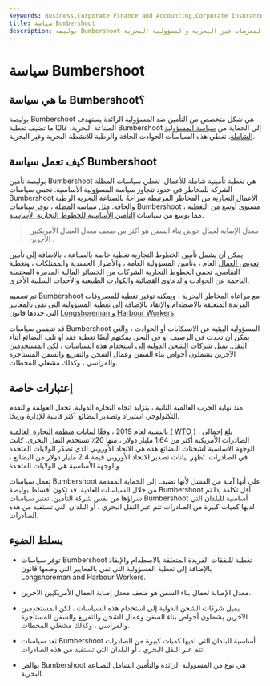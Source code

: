```yaml
---
keywords: Business,Corporate Finance and Accounting,Corporate Insurance
title: سياسة Bumbershoot
description: بوليصة Bumbershoot هي شكل متخصص من أشكال تأمين المسؤولية الشاملة الذي يغطي التعرضات غير البحرية والمسؤولية البحرية.
---
```


# سياسة Bumbershoot
## ما هي سياسة Bumbershoot؟

بوليصة Bumbershoot هي شكل متخصص من التأمين ضد المسؤولية الزائدة يستهدف الصناعة البحرية. غالبًا ما تضيف تغطية Bumbershoot إلى الحماية من [سياسة المسؤولية](/umbrella-personal-liability-policy) [الشاملة](/umbrella-personal-liability-policy). تغطي هذه السياسات الحوادث الجافة والرطبة للأنشطة البحرية وغير البحرية.

## كيف تعمل سياسة Bumbershoot

بوليصة تأمين Bumbershoot هي تغطية تأمينية شاملة للأعمال. تغطي سياسات المظلة الشركة للمخاطر في حدود تتجاوز سياسة المسؤولية الأساسية. تحمي سياسات Bumbershoot الأعمال التجارية من المخاطر المرتبطة صراحةً بالصناعة البحرية الرطبة والجافة. مثل سياسة المظلة ، توفر سياسات Bumbershoot مستوى أوسع من التغطية ، مما يوسع من سياسات [التأمين الأساسية للخطوط التجارية الأساسية](/commercial-insurance-lines).

> معدل الإصابة لعمال حوض بناء السفن هو أكثر من ضعف معدل العمال الأمريكيين الآخرين .

>

يمكن أن يشمل تأمين الخطوط التجارية تغطية خاصة بالصناعة ، بالإضافة إلى تأمين [تعويض العمال](/workers-compensation) العام ، وتأمين المسؤولية العامة ، والأضرار الجسدية والممتلكات ، وتغطية التقاضي. تحمي الخطوط التجارية الشركات من الخسائر المالية المدمرة المحتملة الناجمة عن الحوادث والدعاوى القضائية والكوارث الطبيعية والأحداث السلبية الأخرى.

تم تصميم Bumbershoot مع مراعاة المخاطر البحرية ، ويمكنه توفير تغطية للمصروفات الفريدة المتعلقة بالاصطدام والإنقاذ بالإضافة إلى تغطية المسؤولية التي تفي بالمعايير التي حددها قانون [Longshoreman و Harbour Workers](/longshore-and-harbor-workers-compensation-act).

قد تتضمن سياسات Bumbershoot المسؤولية البيئية عن الانسكابات أو الحوادث ، والتي يمكن أن تحدث في الرصيف أو في البحر. يمكنهم أيضًا تغطية فقد أو تلف البضائع أثناء النقل. تميل شركات الشحن الدولية إلى استخدام هذه السياسات ، لكن المستخدمين الآخرين يشملون أحواض بناء السفن وعمال الشحن والتفريغ والسفن المستأجرة والمراسي ، وكذلك مشغلي المحطات.

## إعتبارات خاصة

منذ نهاية الحرب العالمية الثانية ، يتزايد اتجاه التجارة الدولية. تجعل العولمة والتقدم التكنولوجي استيراد وتصدير البضائع أكثر قابلية للإدارة وربحًا.

بالنسبة لعام 2019 ، وفقًا [لبيانات منظمة التجارة العالمية (](/wto) [WTO](/wto) ) ، بلغ إجمالي الصادرات الأمريكية أكثر من 1.64 مليار دولار ، منها 20٪ تستخدم النقل البحري. كانت الوجهة الأساسية لشحنات البضائع هذه هي الاتحاد الأوروبي الذي تصدّر الولايات المتحدة في الصادرات. تُظهر بيانات تصدير الاتحاد الأوروبي قيمة 2.4 مليار دولار من البضائع ، والوجهة الأساسية هي الولايات المتحدة

تعمل سياسات Bumbershoot على أنها آمنة من الفشل لأنها تضيف إلى الحماية المقدمة من خلال السياسات العادية. قد تكون أقساط بوليصة Bumbershoot أقل تكلفة إذا تم شراؤها من نفس شركة التأمين. تعتبر سياسات Bumbershoot أساسية للبلدان التي لديها كميات كبيرة من الصادرات تتم عبر النقل البحري ، أو البلدان التي تستفيد من هذه الصادرات.

## يسلط الضوء

- توفر سياسات Bumbershoot تغطية للنفقات الفريدة المتعلقة بالاصطدام والإنقاذ بالإضافة إلى تغطية المسؤولية التي تفي بالمعايير التي وضعها قانون Longshoreman and Harbour Workers.

- معدل الإصابة لعمال بناء السفن هو ضعف معدل إصابة العمال الأمريكيين الآخرين.

- يميل شركات الشحن الدولية إلى استخدام هذه السياسات ، لكن المستخدمين الآخرين يشملون أحواض بناء السفن وعمال الشحن والتفريغ والسفن المستأجرة والمراسي ، وكذلك مشغلي المحطات.

- تعد سياسات Bumbershoot أساسية للبلدان التي لديها كميات كبيرة من الصادرات تتم عبر النقل البحري ، أو البلدان التي تستفيد من هذه الصادرات.

- بوالص Bumbershoot هي نوع من المسؤولية الزائدة والتأمين الشامل للصناعة البحرية.

